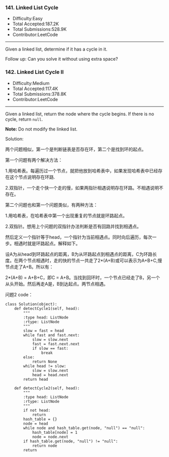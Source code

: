 ### 141. Linked List Cycle

- Difficulty:Easy
- Total Accepted:187.2K
- Total Submissions:528.9K
- Contributor:LeetCode

------

Given a linked list, determine if it has a cycle in it.

Follow up:
Can you solve it without using extra space?

### 142. Linked List Cycle II

- Difficulty:Medium
- Total Accepted:117.4K
- Total Submissions:378.8K
- Contributor:LeetCode

------

Given a linked list, return the node where the cycle begins. If there is no cycle, return `null`.

**Note:** Do not modify the linked list.







Solution:

两个问题相似，第一个是判断链表是否存在环，第二个是找到环的起点。

第一个问题有两个解决方法：

1.用哈希表。每遍历过一个节点，就把他放到哈希表中，如果发现哈希表中已经存在这个节点说明存在环路.

2.双指针，一个走个快一个走的慢，如果两指针相遇说明存在环路。不相遇说明不存在。



第二个问题也和第一个问题类似，有两种方法：

1.用哈希表，在哈希表中第一个出现重复的节点就是环路起点。

2.双指针。想用上个问题的双指针办法判断是否有回路并找到相遇点。

然后定义一个指针等于head，一个指针为当前相遇点。同时向后遍历，每次一步。相遇时就是环路起点。解释如下。

设A为从head到环路起点的距离，B为从环路起点到相遇点的距离，C为环路长度。在两个节点相遇时，走的快的节点一共走了2*(A+B)或可以表示为A+B+C,慢节点走了A+B。所以有：

2*(A+B) = A+B+C，即C = A+B。当找到回环时，一个节点已经走了B，另一个从头开始。然后再走A是，B到达起点。两节点相遇。



问题2 code：

```
class Solution(object):
    def detectCycle1(self, head):
        """
        :type head: ListNode
        :rtype: ListNode
        """
        slow = fast = head
        while fast and fast.next:
            slow = slow.next
            fast = fast.next.next
            if slow == fast:
                break
        else:
            return None
        while head != slow:
            slow = slow.next
            head = head.next
        return head

    def detectCycle2(self, head):
        """
        :type head: ListNode
        :rtype: ListNode
        """
        if not head:
            return
        hash_table = {}
        node = head
        while node and hash_table.get(node, "null") == "null":
            hash_table[node] = 1
            node = node.next
        if hash_table.get(node, "null") != "null":
            return node
        return
```